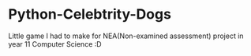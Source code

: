 # Python-Celebtrity-Dogs
Little game I had to make for NEA(Non-examined assessment) project in year 11 Computer Science :D
